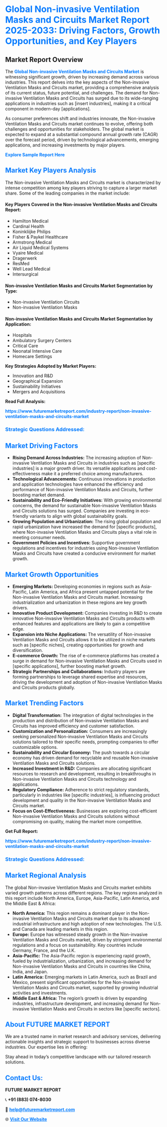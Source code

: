 <h1 style="color: #007BFF;">Global Non-invasive Ventilation Masks and Circuits Market Report 2025-2033: Driving Factors, Growth Opportunities, and Key Players</h1>

<section id="overview">
<h2>Market Report Overview</h2>
<p>The <a href="https://www.futuremarketreport.com/industry-report/non-invasive-ventilation-masks-and-circuits-market" style="color: #007BFF; text-decoration: none;"><strong>Global Non-invasive Ventilation Masks and Circuits Market</strong></a> is witnessing significant growth, driven by increasing demand across various industries. This report delves into the key aspects of the Non-invasive Ventilation Masks and Circuits market, providing a comprehensive analysis of its current status, future potential, and challenges. The demand for Non-invasive Ventilation Masks and Circuits has surged due to its wide-ranging applications in industries such as [insert industries], making it a critical component in modern-day [applications].</p>
<p>As consumer preferences shift and industries innovate, the Non-invasive Ventilation Masks and Circuits market continues to evolve, offering both challenges and opportunities for stakeholders. The global market is expected to expand at a substantial compound annual growth rate (CAGR) over the forecast period, driven by technological advancements, emerging applications, and increasing investments by major players.</p>
</section>

<section id="overview">
<p><a href="https://www.futuremarketreport.com/request-sample/reportId=79686" style="color: #007BFF; text-decoration: none;"><strong>Explore Sample Report Here</strong></a></p>
</section>

<section id="key-players">
<h2 style="color: #007BFF;">Market Key Players Analysis</h2>
<p>The Non-invasive Ventilation Masks and Circuits market is characterized by intense competition among key players striving to capture a larger market share. Some of the leading companies in the market include:</p>
<h4>Key Players Covered in the Non-invasive Ventilation Masks and Circuits Report:</h4>
<ul><li>Hamilton Medical</li><li>Cardinal Health</li><li>Koninkliijke Philips</li><li>Fisher &amp; Paykel Healthcare</li><li>Armstrong Medical</li><li>Air Liquid Medical Systems</li><li>Vyaire Medical</li><li>Dragerwerk</li><li>ResMed</li><li>Well Lead Medical</li><li>Intersurgical</li></ul>
<h4>Non-invasive Ventilation Masks and Circuits Market Segmentation by Type:</h4>
<ul><li>Non-invasive Ventilation Circuits</li><li>Non-invasive Ventilation Masks</li></ul>

<h4>Non-invasive Ventilation Masks and Circuits Market Segmentation by Application:</h4>
<ul><li>Hospitals</li><li>Ambulatory Surgery Centers</li><li>Critical Care</li><li>Neonatal Intensive Care</li><li>Homecare Settings</li></ul>
<p><strong>Key Strategies Adopted by Market Players:</strong></p>
<ul>
<li>Innovation and R&D</li>
<li>Geographical Expansion</li>
<li>Sustainability Initiatives</li>
<li>Mergers and Acquisitions</li>
</ul>
</section>

<section>
<p><strong>Read Full Analysis: </strong></p><a href="https://www.futuremarketreport.com/industry-report/non-invasive-ventilation-masks-and-circuits-market" style="color: #007BFF; text-decoration: none;"><strong>https://www.futuremarketreport.com/industry-report/non-invasive-ventilation-masks-and-circuits-market</strong></a>
<h3 style="color: #007BFF;">Strategic Questions Addressed:</h3>
</section>

<section id="driving-factors">
<h2 style="color: #007BFF;">Market Driving Factors</h2>
<ul>
<li><strong>Rising Demand Across Industries:</strong> The increasing adoption of Non-invasive Ventilation Masks and Circuits in industries such as [specific industries] is a major growth driver. Its versatile applications and cost-effectiveness make it a preferred choice among manufacturers.</li>
<li><strong>Technological Advancements:</strong> Continuous innovations in production and application technologies have enhanced the efficiency and performance of Non-invasive Ventilation Masks and Circuits, further boosting market demand.</li>
<li><strong>Sustainability and Eco-Friendly Initiatives:</strong> With growing environmental concerns, the demand for sustainable Non-invasive Ventilation Masks and Circuits solutions has surged. Companies are investing in eco-friendly variants to align with global sustainability goals.</li>
<li><strong>Growing Population and Urbanization:</strong> The rising global population and rapid urbanization have increased the demand for [specific products], where Non-invasive Ventilation Masks and Circuits plays a vital role in meeting consumer needs.</li>
<li><strong>Government Policies and Incentives:</strong> Supportive government regulations and incentives for industries using Non-invasive Ventilation Masks and Circuits have created a conducive environment for market growth.</li>
</ul>
</section>

<section id="growth-opportunities">
<h2 style="color: #007BFF;">Market Growth Opportunities</h2>
<ul>
<li><strong>Emerging Markets:</strong> Developing economies in regions such as Asia-Pacific, Latin America, and Africa present untapped potential for the Non-invasive Ventilation Masks and Circuits market. Increasing industrialization and urbanization in these regions are key growth drivers.</li>
<li><strong>Innovative Product Development:</strong> Companies investing in R&D to create innovative Non-invasive Ventilation Masks and Circuits products with enhanced features and applications are likely to gain a competitive edge.</li>
<li><strong>Expansion into Niche Applications:</strong> The versatility of Non-invasive Ventilation Masks and Circuits allows it to be utilized in niche markets such as [specific niches], creating opportunities for growth and diversification.</li>
<li><strong>E-commerce Growth:</strong> The rise of e-commerce platforms has created a surge in demand for Non-invasive Ventilation Masks and Circuits used in [specific applications], further boosting market growth.</li>
<li><strong>Strategic Partnerships and Collaborations:</strong> Industry players are forming partnerships to leverage shared expertise and resources, driving the development and adoption of Non-invasive Ventilation Masks and Circuits products globally.</li>
</ul>
</section>

<section id="trending-factors">
<h2 style="color: #007BFF;">Market Trending Factors</h2>
<ul>
<li><strong>Digital Transformation:</strong> The integration of digital technologies in the production and distribution of Non-invasive Ventilation Masks and Circuits has improved efficiency and customer satisfaction.</li>
<li><strong>Customization and Personalization:</strong> Consumers are increasingly seeking personalized Non-invasive Ventilation Masks and Circuits solutions tailored to their specific needs, prompting companies to offer customizable options.</li>
<li><strong>Sustainability and Circular Economy:</strong> The push towards a circular economy has driven demand for recyclable and reusable Non-invasive Ventilation Masks and Circuits solutions.</li>
<li><strong>Increased Investment in R&D:</strong> Companies are allocating significant resources to research and development, resulting in breakthroughs in Non-invasive Ventilation Masks and Circuits technology and applications.</li>
<li><strong>Regulatory Compliance:</strong> Adherence to strict regulatory standards, particularly in industries like [specific industries], is influencing product development and quality in the Non-invasive Ventilation Masks and Circuits market.</li>
<li><strong>Focus on Cost-Effectiveness:</strong> Businesses are exploring cost-efficient Non-invasive Ventilation Masks and Circuits solutions without compromising on quality, making the market more competitive.</li>
</ul>
</section>

<section>
<p><strong>Get Full Report: </strong></p><a href="https://www.futuremarketreport.com/industry-report/non-invasive-ventilation-masks-and-circuits-market" style="color: #007BFF; text-decoration: none;"><strong>https://www.futuremarketreport.com/industry-report/non-invasive-ventilation-masks-and-circuits-market</strong></a>
<h3 style="color: #007BFF;">Strategic Questions Addressed:</h3>
</section>


<section id="regional-analysis">
<h2 style="color: #007BFF;">Market Regional Analysis</h2>
<p>The global Non-invasive Ventilation Masks and Circuits market exhibits varied growth patterns across different regions. The key regions analyzed in this report include North America, Europe, Asia-Pacific, Latin America, and the Middle East & Africa:</p>
<ul>
<li><strong>North America:</strong> This region remains a dominant player in the Non-invasive Ventilation Masks and Circuits market due to its advanced industrial infrastructure and high adoption of new technologies. The U.S. and Canada are leading markets in this region.</li>
<li><strong>Europe:</strong> Europe has witnessed steady growth in the Non-invasive Ventilation Masks and Circuits market, driven by stringent environmental regulations and a focus on sustainability. Key countries include Germany, France, and the U.K.</li>
<li><strong>Asia-Pacific:</strong> The Asia-Pacific region is experiencing rapid growth, fueled by industrialization, urbanization, and increasing demand for Non-invasive Ventilation Masks and Circuits in countries like China, India, and Japan.</li>
<li><strong>Latin America:</strong> Emerging markets in Latin America, such as Brazil and Mexico, present significant opportunities for the Non-invasive Ventilation Masks and Circuits market, supported by growing industrial activities and investments.</li>
<li><strong>Middle East & Africa:</strong> The region’s growth is driven by expanding industries, infrastructure development, and increasing demand for Non-invasive Ventilation Masks and Circuits in sectors like [specific sectors].</li>
</ul>
</section>

<footer>
<h2 style="color: #007BFF;">About FUTURE MARKET REPORT</h2>
<p>We are a trusted name in market research and advisory services, delivering actionable insights and strategic support to businesses across diverse industries. Our expertise lies in offering:</p>

<p>Stay ahead in today’s competitive landscape with our tailored research solutions.</p>

<h2 style="color: #007BFF;">Contact Us:</h2>
<p><strong>FUTURE MARKET REPORT</strong></p>
<p>📞 <strong>+91 (883) 074-8030</strong></p>
<p>📧 <strong><a href="mailto:help@futuremarketreport.com" style="color: #007BFF;">help@futuremarketreport.com</a></strong></p>
<p>🌐 <strong><a href="https://www.futuremarketreport.com/" style="color: #007BFF;">Visit Our Website</a></strong></p>
</footer>